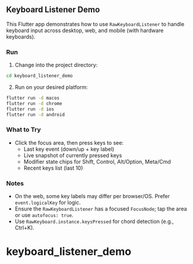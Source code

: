 ## Keyboard Listener Demo

This Flutter app demonstrates how to use `RawKeyboardListener` to handle keyboard input across desktop, web, and mobile (with hardware keyboards).

### Run

1. Change into the project directory:

```bash
cd keyboard_listener_demo
```

2. Run on your desired platform:

```bash
flutter run -d macos
flutter run -d chrome
flutter run -d ios
flutter run -d android
```

### What to Try

- Click the focus area, then press keys to see:
  - Last key event (down/up + key label)
  - Live snapshot of currently pressed keys
  - Modifier state chips for Shift, Control, Alt/Option, Meta/Cmd
  - Recent keys list (last 10)

### Notes

- On the web, some key labels may differ per browser/OS. Prefer `event.logicalKey` for logic.
- Ensure the `RawKeyboardListener` has a focused `FocusNode`; tap the area or use `autofocus: true`.
- Use `RawKeyboard.instance.keysPressed` for chord detection (e.g., Ctrl+K).

# keyboard_listener_demo
